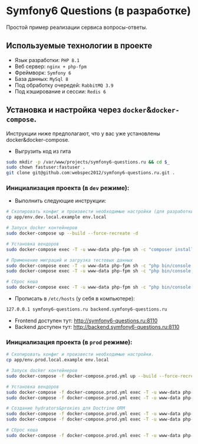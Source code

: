 # Symfony6 Questions (в разработке)

Простой пример реализации сервиса вопросы-ответы.

## Используемые технологии в проекте

* Язык разработки: `PHP 8.1`
* Веб сервер: `nginx + php-fpm`
* Фреймворк: `Symfony 6`
* База данных: `MySql 8`
* Под обработку очередей: `RabbitMQ 3.9`
* Под кэширование и сессии: `Redis 6`

## Установка и настройка через `docker`&`docker-compose`.

Инструкции ниже предполагают, что у вас уже установлены docker&docker-compose.

* Выгрузить код из гита

```bash
sudo mkdir -p /var/www/projects/symfony6-questions.ru && cd $_
sudo chown fastuser:fastuser .
git clone git@github.com:webspec2012/symfony6-questions.ru.git .
```

### Инициализация проекта (в `dev` режиме):

* Выполнить следующие инструкции:

```bash
# Скопировать конфиг и произвести необходимые настройки (для разработки через docker изменений вносить не требуется).
cp app/env.dev.local.example env.local

# Запуск docker контейнеров
sudo docker-compose up --build --force-recreate -d

# Установка вендоров
sudo docker-compose exec -T -u www-data php-fpm sh -c "composer install --no-interaction --no-plugins --no-progress --no-scripts --ansi"

# Применение миграций и загрузка тестовых данных
sudo docker-compose exec -T -u www-data php-fpm sh -c "php bin/console doctrine:migrate --up -n"
sudo docker-compose exec -T -u www-data php-fpm sh -c "php bin/console doctrine:fixtures:load --group=production -n"

# Сброс кеша
sudo docker-compose exec -T -u www-data php-fpm sh -c "php bin/console cache:clear"
```

* Прописать в `/etc/hosts` (у себя в компьютере):

```bash
127.0.0.1 symfony6-questions.ru backend.symfony6-questions.ru
```

* Frontend доступен тут: http://symfony6-questions.ru:8110
* Backend доступен тут: http://backend.symfony6-questions.ru:8110

### Инициализация проекта (в `prod` режиме):

```bash
# Скопировать конфиг и произвести необходимые настройки.
cp app/env.prod.local.example env.local

# Запуск docker контейнеров
sudo docker-compose -f docker-compose.prod.yml up --build --force-recreate -d

# Установка вендоров
sudo docker-compose -f docker-compose.prod.yml exec -T -u www-data php-fpm sh -c "composer install --ansi --no-dev --no-interaction --no-plugins --no-progress --no-scripts --optimize-autoloader"
sudo docker-compose -f docker-compose.prod.yml exec -T -u www-data php-fpm sh -c "composer dump-autoload --no-dev --classmap-authoritative"

# Создание hydrators&proxies для Doctrine ORM
sudo docker-compose -f docker-compose.prod.yml exec -T -u www-data php-fpm sh -c "php bin/console doctrine:generate:hydrators --env=prod"
sudo docker-compose -f docker-compose.prod.yml exec -T -u www-data php-fpm sh -c "php bin/console doctrine:generate:proxies --env=prod"

# Сброс кеша
sudo docker-compose -f docker-compose.prod.yml exec -T -u www-data php-fpm sh -c "php bin/console cache:clear"
```
